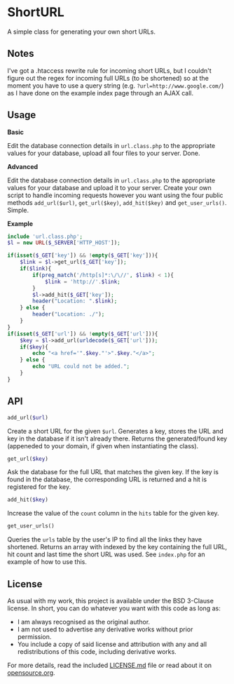 # ShortURL #

A simple class for generating your own short URLs.

## Notes ##

I've got a .htaccess rewrite rule for incoming short URLs, but I couldn't figure out the regex for incoming full URLs (to be shortened) so at the moment you have to use a query string (e.g. `?url=http://www.google.com/`) as I have done on the example index page through an AJAX call.

## Usage ##

**Basic**

Edit the database connection details in `url.class.php` to the appropriate values for your database, upload all four files to your server. Done.

**Advanced**

Edit the database connection details in `url.class.php` to the appropriate values for your database and upload it to your server. Create your own script to handle incoming requests however you want using the four public methods `add_url($url)`, `get_url($key)`, `add_hit($key)` and `get_user_urls()`. Simple.

**Example**

```php
include 'url.class.php';
$l = new URL($_SERVER['HTTP_HOST']);

if(isset($_GET['key']) && !empty($_GET['key'])){
	$link = $l->get_url($_GET['key']);
	if($link){
		if(preg_match('/http[s]*:\/\//', $link) < 1){
			$link = 'http://'.$link;
		}
		$l->add_hit($_GET['key']);
		header("Location: ".$link);
	} else {
		header("Location: ./");
	}
}
if(isset($_GET['url']) && !empty($_GET['url'])){
	$key = $l->add_url(urldecode($_GET['url']));
	if($key){
		echo "<a href='".$key."'>".$key."</a>";
	} else {
		echo "URL could not be added.";
	}
}
```

## API ##

```php
add_url($url)
```

Create a short URL for the given `$url`. Generates a key, stores the URL and key in the database if it isn't already there. Returns the generated/found key (appeneded to your domain, if given when instantiating the class).

```php
get_url($key)
```

Ask the database for the full URL that matches the given key. If the key is found in the database, the corresponding URL is returned and a hit is registered for the key.

```php
add_hit($key)
```

Increase the value of the `count` column in the `hits` table for the given key.

```php
get_user_urls()
```

Queries the `urls` table by the user's IP to find all the links they have shortened. Returns an array with indexed by the key containing the full URL, hit count and last time the short URL was used. See `index.php` for an example of how to use this.

## License ##

As usual with my work, this project is available under the BSD 3-Clause license. In short, you can do whatever you want with this code as long as:

* I am always recognised as the original author.
* I am not used to advertise any derivative works without prior permission.
* You include a copy of said license and attribution with any and all redistributions of this code, including derivative works.

For more details, read the included [LICENSE.md](https://github.com/Ultrabenosaurus/ShortURL/blob/master/LICENSE.md) file or read about it on [opensource.org](http://opensource.org/licenses/BSD-3-Clause).

